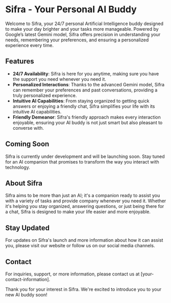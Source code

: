 # Sifra - Your Personal AI Buddy

Welcome to Sifra, your 24/7 personal Artificial Intelligence buddy designed to make your day brighter and your tasks more manageable. Powered by Google’s latest Gemini model, Sifra offers precision in understanding your needs, remembering your preferences, and ensuring a personalized experience every time.

## Features

- **24/7 Availability**: Sifra is here for you anytime, making sure you have the support you need whenever you need it.
- **Personalized Interactions**: Thanks to the advanced Gemini model, Sifra can remember your preferences and past conversations, providing a truly personalized experience.
- **Intuitive AI Capabilities**: From staying organized to getting quick answers or enjoying a friendly chat, Sifra simplifies your life with its intuitive AI capabilities.
- **Friendly Demeanor**: Sifra's friendly approach makes every interaction enjoyable, ensuring your AI buddy is not just smart but also pleasant to converse with.

## Coming Soon

Sifra is currently under development and will be launching soon. Stay tuned for an AI companion that promises to transform the way you interact with technology.

## About Sifra

Sifra aims to be more than just an AI; it's a companion ready to assist you with a variety of tasks and provide company whenever you need it. Whether it's helping you stay organized, answering questions, or just being there for a chat, Sifra is designed to make your life easier and more enjoyable.

## Stay Updated

For updates on Sifra's launch and more information about how it can assist you, please visit our website or follow us on our social media channels.

## Contact

For inquiries, support, or more information, please contact us at [your-contact-information].

Thank you for your interest in Sifra. We're excited to introduce you to your new AI buddy soon!
